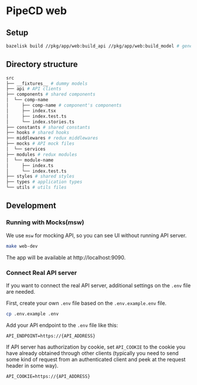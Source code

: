 # PipeCD web

## Setup

```bash
bazelisk build //pkg/app/web:build_api //pkg/app/web:build_model # generate models and API client from proto files. Also will install dependencies by yarn
```

## Directory structure

```bash
src
├── __fixtures__ # dummy models
├── api # API clients
├── components # shared components
│  └── comp-name
│     ├── comp-name # component's components
│     ├── index.tsx
│     ├── index.test.ts
│     └── index.stories.ts
├── constants # shared constants
├── hooks # shared hooks
├── middlewares # redux middlewares
├── mocks # API mock files
│  └── services
├── modules # redux modules
│  └── module-name
│     ├── index.ts
│     └── index.test.ts
├── styles # shared styles
├── types # application types
└── utils # utils files
```

## Development

### Running with Mocks(msw)
We use `msw` for mocking API, so you can see UI without running API server.

```bash
make web-dev
```

The app will be available at http://localhost:9090.

### Connect Real API server
If you want to connect the real API server, additional settings on the `.env` file are needed.

First, create your own `.env` file based on the `.env.example.env` file.

```bash
cp .env.example .env
```

Add your API endpoint to the `.env` file like this:

```
API_ENDPOINT=https://{API_ADDRESS}
```

If API server has authorization by cookie, set `API_COOKIE` to the cookie you have already obtained through other clients
(typically you need to send some kind of request from an authenticated client and peek at the request header in some way).

```
API_COOKIE=https://{API_ADDRESS}
```
